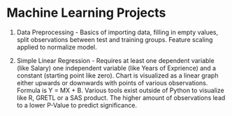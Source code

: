# Machine Learning Projects

1. Data Preprocessing - Basics of importing data, filling in empty values, split observations between test and training groups. Feature scaling applied to normalize model.

2. Simple Linear Regression - Requires at least one dependent variable (like Salary) one independent variable (like Years of Exprience) and a constant (starting point like zero). Chart is visualized as a linear graph either upwards or downwards with points of various observations. Formula is Y = MX + B. Various tools exist outside of Python to visualize like R, GRETL or a SAS product. The higher amount of observations lead to a lower P-Value to predict significance.